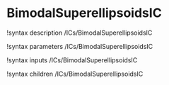 <!-- MOOSE Documentation Stub: Remove this when content is added. -->

# BimodalSuperellipsoidsIC

!syntax description /ICs/BimodalSuperellipsoidsIC

!syntax parameters /ICs/BimodalSuperellipsoidsIC

!syntax inputs /ICs/BimodalSuperellipsoidsIC

!syntax children /ICs/BimodalSuperellipsoidsIC
